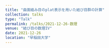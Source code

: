 ```yaml
---
title: "曲面絡み目のplat表示を用いた結び目群の計算"
collection: talks
type: "Talk"
permalink: /talks/2021-12-26-数理
venue: "結び目の数理IV"
date: 2021-12-26
location: "早稲田大学"
---
```


<!-- 絡み目のplat表示はブレイドを用いた絡み目の表示の方法であり，これはブレイド状曲面を用いることによって曲面絡み目へ拡張できる．本講演ではplat表示による曲面絡み目の結び目群を計算する方法として，曲面絡み目の結び目群をブレイド状曲面の結び目群の表示から得る方法を紹介する．また結び目カンドルについても議論する． -->